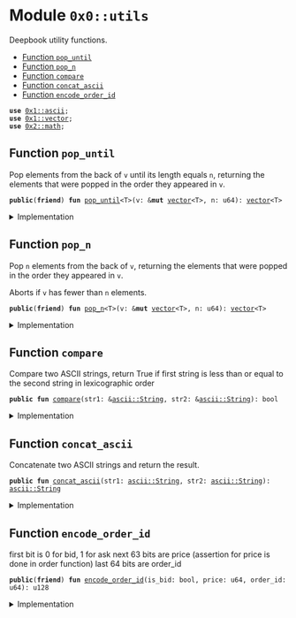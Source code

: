
<a name="0x0_utils"></a>

# Module `0x0::utils`

Deepbook utility functions.


-  [Function `pop_until`](#0x0_utils_pop_until)
-  [Function `pop_n`](#0x0_utils_pop_n)
-  [Function `compare`](#0x0_utils_compare)
-  [Function `concat_ascii`](#0x0_utils_concat_ascii)
-  [Function `encode_order_id`](#0x0_utils_encode_order_id)


<pre><code><b>use</b> <a href="dependencies/move-stdlib/ascii.md#0x1_ascii">0x1::ascii</a>;
<b>use</b> <a href="dependencies/move-stdlib/vector.md#0x1_vector">0x1::vector</a>;
<b>use</b> <a href="dependencies/sui-framework/math.md#0x2_math">0x2::math</a>;
</code></pre>



<a name="0x0_utils_pop_until"></a>

## Function `pop_until`

Pop elements from the back of <code>v</code> until its length equals <code>n</code>,
returning the elements that were popped in the order they
appeared in <code>v</code>.


<pre><code><b>public</b>(<b>friend</b>) <b>fun</b> <a href="utils.md#0x0_utils_pop_until">pop_until</a>&lt;T&gt;(v: &<b>mut</b> <a href="dependencies/move-stdlib/vector.md#0x1_vector">vector</a>&lt;T&gt;, n: u64): <a href="dependencies/move-stdlib/vector.md#0x1_vector">vector</a>&lt;T&gt;
</code></pre>



<details>
<summary>Implementation</summary>


<pre><code><b>public</b>(<a href="dependencies/sui-framework/package.md#0x2_package">package</a>) <b>fun</b> <a href="utils.md#0x0_utils_pop_until">pop_until</a>&lt;T&gt;(v: &<b>mut</b> <a href="dependencies/move-stdlib/vector.md#0x1_vector">vector</a>&lt;T&gt;, n: u64): <a href="dependencies/move-stdlib/vector.md#0x1_vector">vector</a>&lt;T&gt; {
    <b>let</b> <b>mut</b> res = <a href="dependencies/move-stdlib/vector.md#0x1_vector">vector</a>[];
    <b>while</b> (v.length() &gt; n) {
        res.push_back(v.pop_back());
    };

    res.reverse();
    res
}
</code></pre>



</details>

<a name="0x0_utils_pop_n"></a>

## Function `pop_n`

Pop <code>n</code> elements from the back of <code>v</code>, returning the elements
that were popped in the order they appeared in <code>v</code>.

Aborts if <code>v</code> has fewer than <code>n</code> elements.


<pre><code><b>public</b>(<b>friend</b>) <b>fun</b> <a href="utils.md#0x0_utils_pop_n">pop_n</a>&lt;T&gt;(v: &<b>mut</b> <a href="dependencies/move-stdlib/vector.md#0x1_vector">vector</a>&lt;T&gt;, n: u64): <a href="dependencies/move-stdlib/vector.md#0x1_vector">vector</a>&lt;T&gt;
</code></pre>



<details>
<summary>Implementation</summary>


<pre><code><b>public</b>(<a href="dependencies/sui-framework/package.md#0x2_package">package</a>) <b>fun</b> <a href="utils.md#0x0_utils_pop_n">pop_n</a>&lt;T&gt;(v: &<b>mut</b> <a href="dependencies/move-stdlib/vector.md#0x1_vector">vector</a>&lt;T&gt;, <b>mut</b> n: u64): <a href="dependencies/move-stdlib/vector.md#0x1_vector">vector</a>&lt;T&gt; {
    <b>let</b> <b>mut</b> res = <a href="dependencies/move-stdlib/vector.md#0x1_vector">vector</a>[];
    <b>while</b> (n &gt; 0) {
        res.push_back(v.pop_back());
        n = n - 1;
    };

    res.reverse();
    res
}
</code></pre>



</details>

<a name="0x0_utils_compare"></a>

## Function `compare`

Compare two ASCII strings, return True if first string is less than or
equal to the second string in lexicographic order


<pre><code><b>public</b> <b>fun</b> <a href="utils.md#0x0_utils_compare">compare</a>(str1: &<a href="dependencies/move-stdlib/ascii.md#0x1_ascii_String">ascii::String</a>, str2: &<a href="dependencies/move-stdlib/ascii.md#0x1_ascii_String">ascii::String</a>): bool
</code></pre>



<details>
<summary>Implementation</summary>


<pre><code><b>public</b> <b>fun</b> <a href="utils.md#0x0_utils_compare">compare</a>(str1: &String, str2: &String): bool {
    <b>if</b> (str1 == str2) <b>return</b> <b>true</b>;

    <b>let</b> min_len = <a href="dependencies/sui-framework/math.md#0x2_math_min">math::min</a>(str1.length(), str2.length());
    <b>let</b> (bytes1, bytes2) = (str1.as_bytes(), str2.as_bytes());

    // skip until bytes are different or one of the strings ends;
    <b>let</b> <b>mut</b> i: u64 = 0;
    <b>while</b> (i &lt; min_len && bytes1[i] == bytes2[i]) {
        i = i + 1
    };

    <b>if</b> (i == min_len) {
        (str1.length() &lt;= str2.length())
    } <b>else</b> {
        (bytes1[i] &lt;= bytes2[i])
    }
}
</code></pre>



</details>

<a name="0x0_utils_concat_ascii"></a>

## Function `concat_ascii`

Concatenate two ASCII strings and return the result.


<pre><code><b>public</b> <b>fun</b> <a href="utils.md#0x0_utils_concat_ascii">concat_ascii</a>(str1: <a href="dependencies/move-stdlib/ascii.md#0x1_ascii_String">ascii::String</a>, str2: <a href="dependencies/move-stdlib/ascii.md#0x1_ascii_String">ascii::String</a>): <a href="dependencies/move-stdlib/ascii.md#0x1_ascii_String">ascii::String</a>
</code></pre>



<details>
<summary>Implementation</summary>


<pre><code><b>public</b> <b>fun</b> <a href="utils.md#0x0_utils_concat_ascii">concat_ascii</a>(str1: String, str2: String): String {
    // Append bytes from the first <a href="dependencies/move-stdlib/string.md#0x1_string">string</a>
    <b>let</b> <b>mut</b> bytes1 = str1.into_bytes();
    <b>let</b> bytes2 = str2.into_bytes();

    bytes1.append(bytes2);
    bytes1.to_ascii_string()
}
</code></pre>



</details>

<a name="0x0_utils_encode_order_id"></a>

## Function `encode_order_id`

first bit is 0 for bid, 1 for ask
next 63 bits are price (assertion for price is done in order function)
last 64 bits are order_id


<pre><code><b>public</b>(<b>friend</b>) <b>fun</b> <a href="utils.md#0x0_utils_encode_order_id">encode_order_id</a>(is_bid: bool, price: u64, order_id: u64): u128
</code></pre>



<details>
<summary>Implementation</summary>


<pre><code><b>public</b>(<a href="dependencies/sui-framework/package.md#0x2_package">package</a>) <b>fun</b> <a href="utils.md#0x0_utils_encode_order_id">encode_order_id</a>(
    is_bid: bool,
    price: u64,
    order_id: u64
): u128 {
    <b>if</b> (is_bid) {
        ((price <b>as</b> u128) &lt;&lt; 64) + (order_id <b>as</b> u128)
    } <b>else</b> {
        (1u128 &lt;&lt; 127) + ((price <b>as</b> u128) &lt;&lt; 64) + (order_id <b>as</b> u128)
    }
}
</code></pre>



</details>
